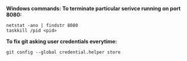 
**Windows commands: To terminate particular serivce running on port 8080:**
```
netstat -ano | findstr 8080
taskkill /pid <pid>
```

**To fix git asking user credentials everytime:**
```
git config --global credential.helper store
```

